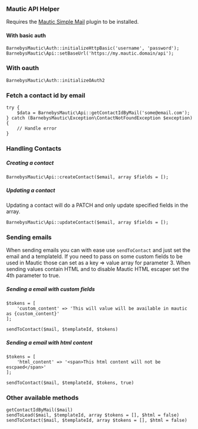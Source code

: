 ### Mautic API Helper

Requires the [Mautic Simple Mail](https://github.com/barnebys/MauticSimpleEmailBundle) plugin to be installed.

#### With basic auth

```
BarnebysMautic\Auth::initializeHttpBasic('username', 'password');
BarnebysMautic\Api::setBaseUrl('https://my.mautic.domain/api');
```

### With oauth

```
BarnebysMautic\Auth::initializeOAuth2
```

### Fetch a contact id by email
```
try {
    $data = BarnebysMautic\Api::getContactIdByMail('some@email.com');
} catch (BarnebysMautic\Exception\ContactNotFoundException $exception) {
    // Handle error
}
```

### Handling Contacts

##### Creating a contact

```
BarnebysMautic\Api::createContact($email, array $fields = [);
```

##### Updating a contact

Updating a contact will do a PATCH and only update specified fields in the array.

```
BarnebysMautic\Api::updateContact($email, array $fields = [);
```


### Sending emails

When sending emails you can with ease use `sendToContact` and just set the email and a templateId.
If you need to pass on some custom fields to be used in Mautic those can set as a key => value array for parameter 3.
When sending values contain HTML and to disable Mautic HTML escaper set the 4th parameter to true.
  
##### Sending a email with custom fields 

```
$tokens = [
    'custom_content' => 'This will value will be available in mautic as {custom_content}'
];

sendToContact($mail, $templateId, $tokens)
```

##### Sending a email with html content 

```
$tokens = [
    'html_content' => '<span>This html content will not be escpaed</span>'
];

sendToContact($mail, $templateId, $tokens, true)
```

### Other available methods
```
getContactIdByMail($mail)
sendToLead($mail, $templateId, array $tokens = [], $html = false)
sendToContact($mail, $templateId, array $tokens = [], $html = false)
```